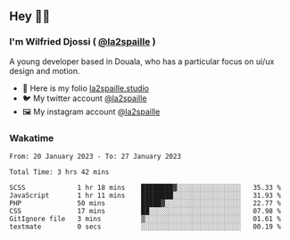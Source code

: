 ## Hey 👋🏾
### I'm Wilfried Djossi ( <a href="https://twitter.com/la2spaille/" target="_blank">@la2spaille</a> )
A young developer based in Douala, who has a particular focus on ui/ux design and motion.

- 🎨 Here is my folio [la2spaille.studio](https://la2spaille.studio/)
- 🐦 My twitter account [@la2spaille](https://twitter.com/la2spaille/)
- 🖼 My instagram account [@la2spaille](https://www.instagram.com/la2spaille/)

### Wakatime
<!--START_SECTION:waka-->

```text
From: 20 January 2023 - To: 27 January 2023

Total Time: 3 hrs 42 mins

SCSS             1 hr 18 mins    ████████▓░░░░░░░░░░░░░░░░   35.33 %
JavaScript       1 hr 11 mins    ████████░░░░░░░░░░░░░░░░░   31.93 %
PHP              50 mins         █████▓░░░░░░░░░░░░░░░░░░░   22.77 %
CSS              17 mins         ██░░░░░░░░░░░░░░░░░░░░░░░   07.98 %
GitIgnore file   3 mins          ▒░░░░░░░░░░░░░░░░░░░░░░░░   01.61 %
textmate         0 secs          ░░░░░░░░░░░░░░░░░░░░░░░░░   00.19 %
```

<!--END_SECTION:waka-->
<!--
**la2spaille/la2spaille** is a ✨ _special_ ✨ repository because its `README.md` (this file) appears on your GitHub profile.

Here are some ideas to get you started:

- 🔭 I’m currently working on ...
- 🌱 I’m currently learning ...
- 👯 I’m looking to collaborate on ...
- 🤔 I’m looking for help with ...
- 💬 Ask me about ...
- 📫 How to reach me: ...
- 😄 Pronouns: ...
- ⚡ Fun fact: ...
-->
